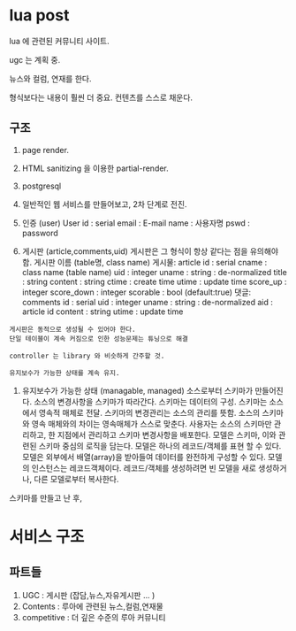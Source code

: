 
#   lua post

lua 에 관련된 커뮤니티 사이트.

ugc 는 계획 중.

뉴스와 컬럼, 연재를 한다.

형식보다는 내용이 훨씬 더 중요. 컨텐츠를 스스로 채운다.


##  구조

1.  page render.
1.  HTML sanitizing 을 이용한 partial-render.
1.  postgresql
1.  일반적인 웹 서비스를 만들어보고, 2차 단계로 전진.
  1.  인증 (user)
    User
      id          : serial
      email       : E-mail
      name        : 사용자명
      pswd        : password

  1.  게시판  (article,comments,uid)
    게시판은 그 형식이 항상 같다는 점을 유의해야 함.
      게시판 이름 (table명, class name)
      게시물: article
        id        : serial
        cname     : class name (table name)
        uid       : integer
        uname     : string : de-normalized
        title     : string
        content   : string
        ctime     : create time
        utime     : update time
        score_up    : integer
        score_down  : integer
        scorable  :  bool  (default:true)
      댓글: comments
        id        : serial
        uid       : integer
        uname     : string : de-normalized
        aid       : article id
        content   : string
        utime     : update time

    게시판은 동적으로 생성될 수 있어야 한다.
    단일 테이블이 계속 커짐으로 인한 성능문제는 튜닝으로 해결

    controller 는 library 와 비슷하게 간주할 것.

    유지보수가 가능한 상태를 계속 유지.


1.  유지보수가 가능한 상태 (managable, managed)
  소스로부터 스키마가 만들어진다. 소스의 변경사항을 스키마가 따라간다.
  스키마는 데이터의 구성.
    스키마는 소스에서 영속적 매체로 전달.
    스키마의 변경관리는 소스의 관리를 뜻함.
    소스의 스키마와 영속 매체와의 차이는 영속매체가 스스로 맞춘다.
    사용자는 소스의 스키마만 관리하고, 한 지점에서 관리하고 스키마 변경사항을 배포한다.
  모델은 스키마, 이와 관련된 스키마 중심의 로직을 담는다.
    모델은 하나의 레코드/객체를 표현 할 수 있다.
    모델은 외부에서 배열(array)을 받아들여 데이터를 완전하게 구성할 수 있다.
    모델의 인스턴스는 레코드객체이다.
    레코드/객체를 생성하려면
      빈 모델을 새로 생성하거나,
      다른 모델로부터 복사한다.

  스키마를 만들고 난 후, 


# 서비스 구조

##  파트들

1. UGC : 게시판 (잡담,뉴스,자유게시판 ... )
1. Contents : 루아에 관련된 뉴스,컬럼,연재물
1. competitive : 더 깊은 수준의 루아 커뮤니티
